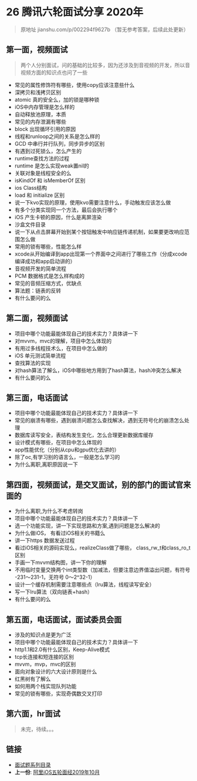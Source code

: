 # 26 腾讯六轮面试分享 2020年

> 原地址 jianshu.com/p/002294f9627b （暂无参考答案，后续此处更新）

## 第一面，视频面试

>  两个人分别面试，问的基础的比较多，因为还涉及到音视频的开发，所以音视频方面的知识点也问了一些

* 常见的属性修饰符有哪些，使用copy应该注意些什么
* 深拷贝和浅拷贝区别
* atomic 真的安全么，加的锁是哪种锁
* iOS中内存管理是怎么样的
* 自动释放池原理，本质
* 常见的内存泄漏有哪些
* block 出现循环引用的原因
* 线程和runloop之间的关系是怎么样的
* GCD 中串行并行队列，同步异步的区别
* 有遇到过死锁么，怎么产生的
* runtime查找方法的过程
* runtime 是怎么实现weak置nil的
* 关联对象是线程安全的么
* isKindOf 和 isMemberOf 区别
* ios Class结构
* load 和 initialize 区别
* 说一下kvo实现的原理，使用kvo需要注意什么，手动触发应该怎么做
* 有多个分类实现同一个方法，最后会执行哪个
* iOS 产生卡顿的原因，什么是离屏渲染
* 沙盒文件目录
* 说一下从点击屏幕开始到某个按钮触发中响应链传递机制，如果要更改响应范围怎么做
* 常用的锁有哪些，性能怎么样
* xcode从开始编译到app出现第一个界面中之间进行了哪些工作（分成xcode编译成功和app启动讲的）
* 音视频开发的简单流程
* PCM 数据格式是怎么样构成的
* 常见的音频压缩方式，优缺点
* 算法题：链表的反转
* 有什么要问的么

## 第二面，视频面试
* 项目中哪个功能最能体现自己的技术实力？具体讲一下
* 对mvvm，mvc的理解，项目中怎么体现的
* 有用过多线程技术么，在项目中怎么做的
* iOS 单元测试简单流程
* 查找算法的实现
* 对hash算法了解么，iOS中哪些地方用到了hash算法，hash冲突怎么解决
* 有什么要问的么

## 第三面，电话面试
* 项目中哪个功能最能体现自己的技术实力？具体讲一下
* 常见的崩溃有哪些，遇到崩溃问题怎么查找解决，遇到无符号化的崩溃怎么处理
* 数据库读写安全，表结构发生变化，怎么合理更新数据库缓存
* 设计模式有哪些，在项目中怎么体现的
* app性能优化（分别从cpu和gpu优化去讲的）
* 除了oc,有学习别的语言么，一般是怎么学习的
* 为什么离职,离职原因说一下

## 第四面，视频面试，是交叉面试，别的部门的面试官来面的

* 为什么离职,为什么不考虑转岗
* 项目中哪个功能最能体现自己的技术实力？具体讲一下
* 选一个功能实现，讲一下实现思路和方案,遇到问题是怎么解决的
* 为什么做iOS， 有看过iOS相关的书籍么
* 讲一下https 数据发送过程
* 看过iOS相关的源码实现么，realizeClass做了哪些， class_rw_t和class_ro_t 区别
* 手画一下mvvm结构图，讲一下你的理解
* 不用临时变量交换两个int类型数（加减法，但要注意边界值溢出问题，有符号 -231～231-1，无符号 0～2^32-1）
* 设计一个缓存机制需要注意哪些点（lru算法，线程读写安全）
* 写一下lru算法（双向链表+hash）
* 有什么要问的么

## 第五面，电话面试，面试委员会面
* 涉及的知识点是更为广泛
* 项目中哪个功能最能体现自己的技术实力？具体讲一下
* http1.1和2.0有什么区别，Keep-Alive模式
* tcp长连接和短连接的区别
* mvvm，mvp，mvc的区别
* 面向对象设计的六大设计原则是什么
* 红黑树有了解么
* 如何用两个栈实现队列功能
* 常见的锁有哪些，实现奇偶数交叉打印

## 第六面，hr面试

> 未完，待续。。。

## 链接

- [面试题系列目录](../README.md)
- **上一份**: [阿里iOS五轮面经2019年10月](24阿里iOS五轮面经2019年10月.md)
